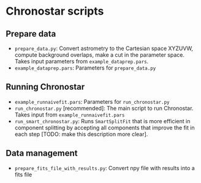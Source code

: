 # Chronostar scripts

## Prepare data
- `prepare_data.py`: Convert astrometry to the Cartesian space XYZUVW, compute background overlaps, make a cut in the parameter space. Takes input parameters from `example_dataprep.pars`.
- `example_dataprep.pars`: Parameters for `prepare_data.py`

## Running Chronostar
- `example_runnaivefit.pars`: Parameters for `run_chronostar.py`
- `run_chronostar.py` [recommended]: The main script to run Chronostar. Takes input from `example_runnaivefit.pars`
- `run_smart_chronostar.py`: Runs `SmartSplitFit` that is more efficient in component splitting by accepting all components that improve the fit in each step [TODO: make this description more clear].

## Data management
- `prepare_fits_file_with_results.py`: Convert npy file with results into a fits file

